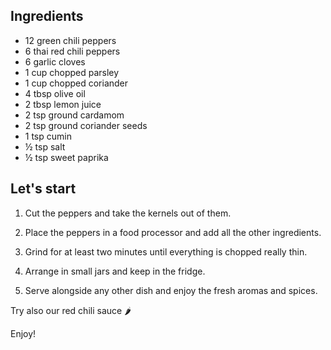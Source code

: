 ## Ingredients

- 12 green chili peppers
- 6 thai red chili peppers
- 6 garlic cloves
- 1 cup chopped parsley
- 1 cup chopped coriander
- 4 tbsp olive oil
- 2 tbsp lemon juice
- 2 tsp ground cardamom
- 2 tsp ground coriander seeds
- 1 tsp cumin
- ½ tsp salt
- ½ tsp sweet paprika

## Let's start

1. Cut the peppers and take the kernels out of them.

2) Place the peppers in a food processor and add all the other ingredients.

3. Grind for at least two minutes until everything is chopped really thin.

4) Arrange in small jars and keep in the fridge.

5. Serve alongside any other dish and enjoy the fresh aromas and spices.

Try also our <Link to="/recipes/red-chili-sauce"> red chili sauce 🌶️</Link>

Enjoy!
